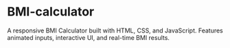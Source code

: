 # BMI-calculator
A responsive BMI Calculator built with HTML, CSS, and JavaScript. Features animated inputs, interactive UI, and real-time BMI results.
